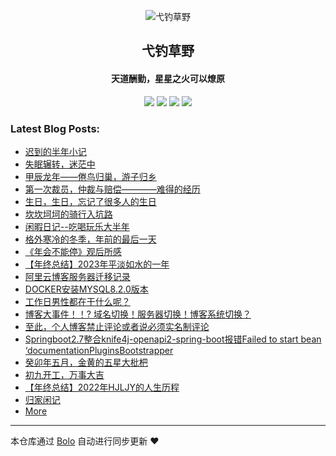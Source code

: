 <p align="center"><img alt="弋钓草野" src="https://www.aliuying.com/favicon.png"></p><h2 align="center">
弋钓草野
</h2>

<h4 align="center">天道酬勤，星星之火可以燎原</h4>
<p align="center"><a title="弋钓草野" target="_blank" href="https://github.com/hjljy/bolo-blog"><img src="https://img.shields.io/github/last-commit/hjljy/bolo-blog.svg?style=flat-square&color=FF9900"></a>
<a title="GitHub repo size in bytes" target="_blank" href="https://github.com/hjljy/bolo-blog"><img src="https://img.shields.io/github/repo-size/hjljy/bolo-blog.svg?style=flat-square"></a>
<a title="Bolo Version" target="_blank" href="https://github.com/adlered/bolo-solo"><img src="https://img.shields.io/badge/bolo-v2.6.4 稳定版-f1e05a.svg?style=flat-square&color=blueviolet"></a>
<a title="Hits" target="_blank" href="https://github.com/88250/hits"><img src="https://hits.b3log.org/hjljy/bolo-blog.svg"></a></p>

### Latest Blog Posts:

* [迟到的半年小记](https://www.aliuying.com/articles/2025/07/08/1751979433188.html)
* [失眠辗转，迷茫中](https://www.aliuying.com/articles/2025/01/05/1736034203325.html)
* [甲辰龙年——倦鸟归巢，游子归乡](https://www.aliuying.com/articles/2024/12/27/1735294573404.html)
* [第一次裁员，仲裁与赔偿————难得的经历](https://www.aliuying.com/articles/2024/09/06/1725610677056.html)
* [生日，生日，忘记了很多人的生日](https://www.aliuying.com/articles/2024/07/15/1721037154579.html)
* [坎坎坷坷的骑行入坑路](https://www.aliuying.com/articles/2024/07/11/1720685338361.html)
* [闲暇日记--吃喝玩乐大半年](https://www.aliuying.com/articles/2024/06/24/1719213971808.html)
* [格外寒冷的冬季，年前的最后一天](https://www.aliuying.com/articles/2024/02/06/1707205353743.html)
* [《年会不能停》观后所感](https://www.aliuying.com/articles/2024/01/15/1705312017742.html)
* [【年终总结】2023年平淡如水的一年](https://www.aliuying.com/articles/2020/12/31/1703584501543.html)
* [阿里云博客服务器迁移记录](https://www.aliuying.com/articles/2023/11/15/1702456313729.html)
* [DOCKER安装MYSQL8.2.0版本](https://www.aliuying.com/articles/2023/11/15/1702545439826.html)
* [工作日男性都在干什么呢？](https://www.aliuying.com/articles/2023/10/27/1698399420642.html)
* [博客大事件！！? 域名切换！服务器切换！博客系统切换？](https://www.aliuying.com/articles/2023/10/11/1697013785834.html)
* [至此，个人博客禁止评论或者说必须实名制评论](https://www.aliuying.com/articles/2023/07/18/1689648130824.html)
* [Springboot2.7整合knife4j-openapi2-spring-boot报错Failed to start bean ‘documentationPluginsBootstrapper](https://www.aliuying.com/articles/2023/07/05/1688523365391.html)
* [癸卯年五月，金黄的五星大枇杷](https://www.aliuying.com/articles/2023/05/05/1683273988045.html)
* [初九开工，万事大吉](https://www.aliuying.com/articles/2023/01/30/1675060268535.html)
* [【年终总结】2022年HJLJY的人生历程](https://www.aliuying.com/articles/2023/01/03/1672726816292.html)
* [归家闲记](https://www.aliuying.com/articles/2022/11/14/1668418043537.html)
* [More](https://www.aliuying.com)



---

本仓库通过 [Bolo](https://github.com/bolo-blog/bolo-solo) 自动进行同步更新 ❤️ 